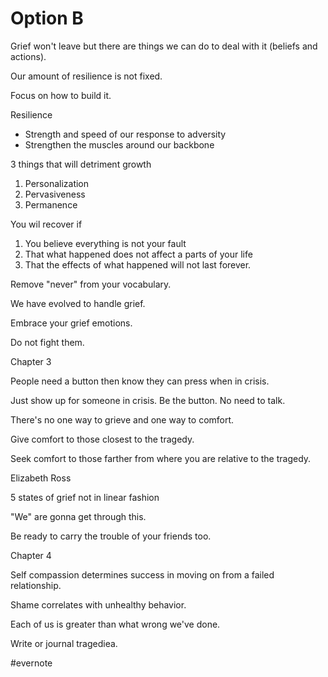 # Option B

Grief won't leave but there are things we can do to deal with it (beliefs and actions).

Our amount of resilience is not fixed.

Focus on how to build it.

Resilience

- Strength and speed of our response to adversity
- Strengthen the muscles around our backbone

3 things that will detriment growth

1. Personalization
2. Pervasiveness
3. Permanence

You wil recover if

1. You believe everything is not your fault
2. That what happened does not affect a parts of your life
3. That the effects of what happened will not last forever.

Remove "never" from your vocabulary.

We have evolved to handle grief.

Embrace your grief emotions.

Do not fight them.

Chapter 3

People need a button then know they can press when in crisis.

Just show up for someone in crisis. Be the button. No need to talk.

There's no one way to grieve and one way to comfort.

Give comfort to those closest to the tragedy.

Seek comfort to those farther from where you are relative to the tragedy.

Elizabeth Ross

5 states of grief not in linear fashion

"We" are gonna get through this.

Be ready to carry the trouble of your friends too.

Chapter 4

Self compassion determines success in moving on from a failed relationship.

Shame correlates with unhealthy behavior.

Each of us is greater than what wrong we've done.

Write or journal tragediea.

\#evernote

